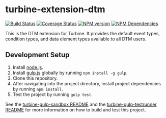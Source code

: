 # turbine-extension-dtm
[![Build Status][status-image]][status-url] [![Coverage Status][coverage-image]][coverage-url] [![NPM version][npm-image]][npm-url] [![NPM Dependencies][npm-dependencies-image]][npm-dependencies-url]

This is the DTM extension for Turbine. It provides the default event types, condition types, and data element types available to all DTM users.

## Development Setup
1. Install [node.js](https://nodejs.org/).
2. Install [gulp.js](http://gulpjs.com/) globally by running `npm install -g gulp`.
3. Clone this repository.
4. After navigating into the project directory, install project dependencies by running `npm install`.
5. Test the project by running `gulp test`.

See the [turbine-gulp-sandbox README](https://git.corp.adobe.com/Activation/turbine-gulp-sandbox/blob/master/README.md) and the [turbine-gulp-testrunner README](https://git.corp.adobe.com/Activation/turbine-gulp-testrunner/blob/master/README.md) for more information on how to build and test this project.

[status-url]: https://dtm-builder.ut1.mcps.adobe.net/job/turbine-extension-dtm
[status-image]: https://dtm-builder.ut1.mcps.adobe.net/buildStatus/icon?job=turbine-extension-dtm
[coverage-url]: https://dtm-builder.ut1.mcps.adobe.net/view/Reactor/job/turbine-extension-dtm/lastStableBuild/cobertura/
[coverage-image]: https://dtm-builder.ut1.mcps.adobe.net/view/Reactor/job/turbine-extension-dtm/ws/badges/coverage.svg
[npm-url]: https://artifactory.corp.adobe.com/artifactory/webapp/#/artifacts/browse/tree/General/npm-mcps-release-local/@reactor/turbine-extension-dtm/-/@reactor
[npm-image]: https://dtm-builder.ut1.mcps.adobe.net/view/Reactor/job/turbine-extension-dtm/ws/badges/npm.svg
[npm-dependencies-url]: https://dtm-builder.ut1.mcps.adobe.net/view/Reactor/job/turbine-extension-dtm/ws/dependencies.txt
[npm-dependencies-image]: https://dtm-builder.ut1.mcps.adobe.net/view/Reactor/job/turbine-extension-dtm/ws/badges/dependencies.svg
